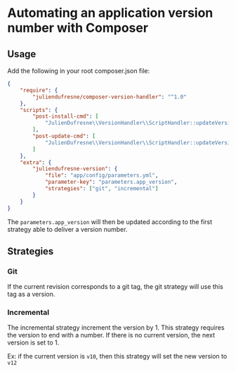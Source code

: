 # Automating an application version number with Composer

## Usage

Add the following in your root composer.json file:

```json
{
    "require": {
        "juliendufresne/composer-version-handler": "^1.0"
    },
    "scripts": {
        "post-install-cmd": [
            "JulienDufresne\\VersionHandler\\ScriptHandler::updateVersion"
        ],
        "post-update-cmd": [
            "JulienDufresne\\VersionHandler\\ScriptHandler::updateVersion"
        ]
    },
    "extra": {
        "juliendufresne-version": {
            "file": "app/config/parameters.yml",
            "parameter-key": "parameters.app_version",
            "strategies": ["git", "incremental"]
        }
    }
}
```

The ``parameters.app_version`` will then be updated according to the first strategy able to deliver a version number.

## Strategies

### Git

If the current revision corresponds to a git tag, the git strategy will use this tag as a version.

### Incremental

The incremental strategy increment the version by 1.
This strategy requires the version to end with a number.
If there is no current version, the next version is set to 1.

Ex: if the current version is ``v10``, then this strategy will set the new version to ``v12``
